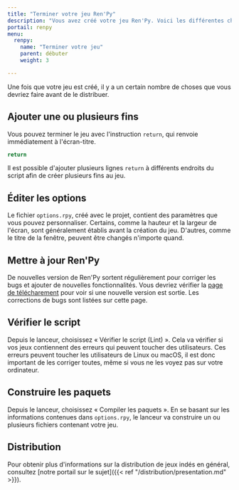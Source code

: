 ```yaml
---
title: "Terminer votre jeu Ren'Py"
description: "Vous avez créé votre jeu Ren'Py. Voici les différentes choses à faire pour corriger les bugs et envoyer le jeu au public !"
portail: renpy
menu:
  renpy:
    name: "Terminer votre jeu"
    parent: débuter
    weight: 3

---
```


Une fois que votre jeu est créé, il y a un certain nombre de choses que vous devriez faire avant de le distribuer.

## Ajouter une ou plusieurs fins

Vous pouvez terminer le jeu avec l'instruction `return`, qui renvoie immédiatement à l'écran-titre.

```python
return
```

Il est possible d'ajouter plusieurs lignes `return` à différents endroits du script afin de créer plusieurs fins au jeu.

## Éditer les options

Le fichier `options.rpy`, créé avec le projet, contient des paramètres que vous pouvez personnaliser. Certains, comme la hauteur et la largeur de l'écran, sont généralement établis avant la création du jeu. D'autres, comme le titre de la fenêtre, peuvent être changés n'importe quand.

## Mettre à jour Ren'Py

De nouvelles version de Ren'Py sortent régulièrement pour corriger les bugs et ajouter de nouvelles fonctionnalités. Vous devriez vérifier la [page de télécharement](https://www.renpy.org/latest.html) pour voir si une nouvelle version est sortie. Les corrections de bugs sont listées sur cette page.

## Vérifier le script

Depuis le lanceur, choisissez « Vérifier le script (Lint) ». Cela va vérifier si vos jeux contiennent des erreurs qui peuvent toucher des utilisateurs. Ces erreurs peuvent toucher les utilisateurs de Linux ou macOS, il est donc important de les corriger toutes, même si vous ne les voyez pas sur votre ordinateur.

## Construire les paquets

Depuis le lanceur, choisissez « Compiler les paquets ». En se basant sur les informations contenues dans `options.rpy`, le lanceur va construire un ou plusieurs fichiers contenant votre jeu.

## Distribution

Pour obtenir plus d'informations sur la distribution de jeux indés en général, consultez [notre portail sur le sujet]({{< ref "/distribution/presentation.md" >}}).